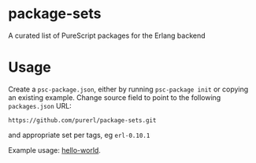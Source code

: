 # package-sets
A curated list of PureScript packages for the Erlang backend

# Usage
Create a `psc-package.json`, either by running `psc-package init` or copying an existing example. Change source field to point to the following `packages.json` URL:

```
https://github.com/purerl/package-sets.git
```

and appropriate set per tags, eg `erl-0.10.1`

Example usage: [hello-world](https://github.com/purerl/hello-world).
